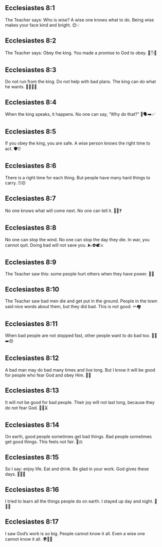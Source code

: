 ## Ecclesiastes 8:1
The Teacher says: Who is wise? A wise one knows what to do. Being wise makes your face kind and bright. 😊💡
## Ecclesiastes 8:2
The Teacher says: Obey the king. You made a promise to God to obey. 👑✋🙏
## Ecclesiastes 8:3
Do not run from the king. Do not help with bad plans. The king can do what he wants. 🚫🏃‍♂️👑
## Ecclesiastes 8:4
When the king speaks, it happens. No one can say, “Why do that?” 👑🗣️➡️✅
## Ecclesiastes 8:5
If you obey the king, you are safe. A wise person knows the right time to act. 🛡️⏰
## Ecclesiastes 8:6
There is a right time for each thing. But people have many hard things to carry. ⏰😣
## Ecclesiastes 8:7
No one knows what will come next. No one can tell it. 🤷‍♂️❓
## Ecclesiastes 8:8
No one can stop the wind. No one can stop the day they die. In war, you cannot quit. Doing bad will not save you. 🌬️⛔🕊️⚔️
## Ecclesiastes 8:9
The Teacher saw this: some people hurt others when they have power. 👀💔
## Ecclesiastes 8:10
The Teacher saw bad men die and get put in the ground. People in the town said nice words about them, but they did bad. This is not good. ⚰️🏘️
## Ecclesiastes 8:11
When bad people are not stopped fast, other people want to do bad too. 🐢🚫➡️😞
## Ecclesiastes 8:12
A bad man may do bad many times and live long. But I know it will be good for people who fear God and obey Him. 🙏😇
## Ecclesiastes 8:13
It will not be good for bad people. Their joy will not last long, because they do not fear God. 🚫🙂⏳
## Ecclesiastes 8:14
On earth, good people sometimes get bad things. Bad people sometimes get good things. This feels not fair. 🤔⚖️
## Ecclesiastes 8:15
So I say: enjoy life. Eat and drink. Be glad in your work. God gives these days. 🍞🥤😊
## Ecclesiastes 8:16
I tried to learn all the things people do on earth. I stayed up day and night. 👀🌞🌙
## Ecclesiastes 8:17
I saw God’s work is so big. People cannot know it all. Even a wise one cannot know it all. 🌍🙇‍♂️
